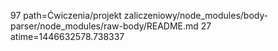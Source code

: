 97 path=Ćwiczenia/projekt zaliczeniowy/node_modules/body-parser/node_modules/raw-body/README.md
27 atime=1446632578.738337
